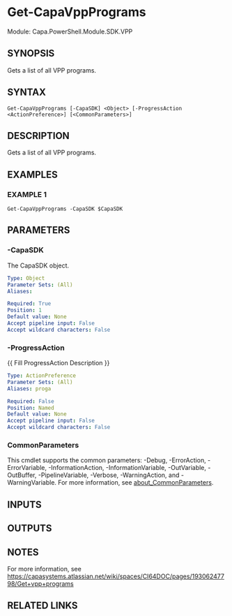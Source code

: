 # Get-CapaVppPrograms

Module: Capa.PowerShell.Module.SDK.VPP

## SYNOPSIS
Gets a list of all VPP programs.

## SYNTAX

```
Get-CapaVppPrograms [-CapaSDK] <Object> [-ProgressAction <ActionPreference>] [<CommonParameters>]
```

## DESCRIPTION
Gets a list of all VPP programs.

## EXAMPLES

### EXAMPLE 1
```
Get-CapaVppPrograms -CapaSDK $CapaSDK
```

## PARAMETERS

### -CapaSDK
The CapaSDK object.

```yaml
Type: Object
Parameter Sets: (All)
Aliases:

Required: True
Position: 1
Default value: None
Accept pipeline input: False
Accept wildcard characters: False
```

### -ProgressAction
{{ Fill ProgressAction Description }}

```yaml
Type: ActionPreference
Parameter Sets: (All)
Aliases: proga

Required: False
Position: Named
Default value: None
Accept pipeline input: False
Accept wildcard characters: False
```

### CommonParameters
This cmdlet supports the common parameters: -Debug, -ErrorAction, -ErrorVariable, -InformationAction, -InformationVariable, -OutVariable, -OutBuffer, -PipelineVariable, -Verbose, -WarningAction, and -WarningVariable. For more information, see [about_CommonParameters](http://go.microsoft.com/fwlink/?LinkID=113216).

## INPUTS

## OUTPUTS

## NOTES
For more information, see https://capasystems.atlassian.net/wiki/spaces/CI64DOC/pages/19306247798/Get+vpp+programs

## RELATED LINKS

